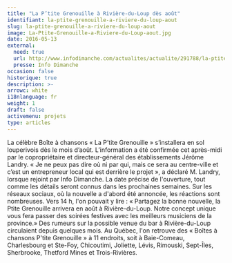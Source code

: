```yaml
---
title: "La P’tite Grenouille à Rivière-du-Loup dès août"
identifiant: la-ptite-grenouille-a-riviere-du-loup-aout
slug: la-ptite-grenouille-a-riviere-du-loup-aout
image: La-Ptite-Grenouille-a-Riviere-du-Loup-aout.jpg
date: 2016-05-13
external:
  need: true
  url: http://www.infodimanche.com/actualites/actualite/291788/la-ptite-grenouille-a-riviere-du-loup-des-aout
  presse: Info Dimanche
occasion: false
historique: true
description: >-
arrowc: white
i18nlanguage: fr
weight: 1
draft: false
activemenu: projets
type: articles
---
```

La célèbre Boîte à chansons « La P’tite Grenouille » s’installera en sol louperivois dès le mois d’août. L’information a été confirmée cet après-midi par le copropriétaire et directeur-général des établissements Jérôme Landry. « Je ne peux pas dire où ni par qui, mais ce sera au centre-ville et c’est un entrepreneur local qui est derrière le projet », a déclaré M. Landry, lorsque rejoint par Info Dimanche. La date précise de l'ouverture, tout comme les détails seront connus dans les prochaines semaines.  Sur les réseaux sociaux, où la nouvelle a d'abord été annoncée, les réactions sont nombreuses. Vers 14 h, l'on pouvait y lire : « Partagez la bonne nouvelle, la Ptite Grenouille arrivera en août à Rivière-du-Loup. Notre concept unique vous fera passer des soirées festives avec les meilleurs musiciens de la province.»  Des rumeurs sur la possible venue du bar à Rivière-du-Loup circulaient depuis quelques mois. Au Québec, l'on retrouve des « Boîtes à chansons P'tite Grenouille » à 11 endroits, soit à Baie-Comeau, Charlesbourg et Ste-Foy, Chicoutimi, Joliette, Lévis, Rimouski, Sept-Îles, Sherbrooke, Thetford Mines et Trois-Rivières. 

